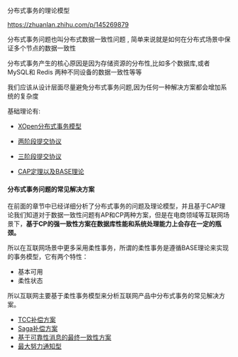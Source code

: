分布式事务的理论模型

https://zhuanlan.zhihu.com/p/145269879

分布式事务问题也叫分布式数据一致性问题 , 	简单来说就是如何在分布式场景中保证多个节点的数据一致性

分布式事务产生的核心原因是因为存储资源的分布性,比如多个数据库,或者 MySQL和 Redis 两种不同设备的数据一致性等等

我们应该从设计层面尽量避免分布式事务问题,因为任何一种解决方案都会增加系统的复杂度

基础理论有:

- [XOpen分布式事务模型](020-XOpen分布式事务模型.md) 
- [两阶段提交协议](030-两阶段提交协议.md)  
- [三阶段提交协议](040-三阶段提交协议.md) 

-  [CAP定理以及BASE理论](050-CAP定理以及BASE理论.md) 

#### 分布式事务问题的常见解决方案

在前面的章节中已经详细分析了分布式事务的问题及理论模型，并且基于CAP理论我们知道对于数据一致性问题有AP和CP两种方案，但是在电商领域等互联网场景下，**基于CP的强一致性方案在数据库性能和系统处理能力上会存在一定的瓶颈。**

所以在互联网场景中更多采用柔性事务，所谓的柔性事务是遵循BASE理论来实现的事务模型，它有两个特性：

- 基本可用
- 柔性状态

所以互联网主要基于柔性事务模型来分析互联网产品中分布式事务的常见解决方案。

- [TCC补偿方案](060-TCC补偿方案.md) 
- [Saga补偿方案](061-Saga补偿方案.md) 
- [基于可靠性消息的最终一致性方案](070-基于可靠性消息的最终一致性方案.md) 
- [最大努力通知型](080-最大努力通知型方案.md) 

